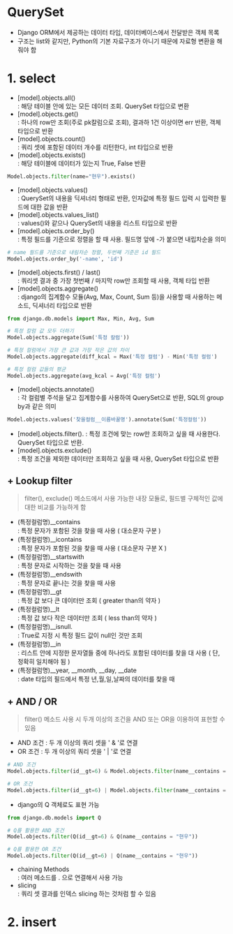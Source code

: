 # QuerySet
* Django ORM에서 제공하는 데이터 타입, 데이터베이스에서 전달받은 객체 목록
* 구조는 list와 같지만, Python의 기본 자료구조가 아니기 때문에 자료형 변환을 해줘야 함

# 1. select
* [model].objects.all()  
: 해당 테이블 안에 있는 모든 데이터 조회. QuerySet 타입으로 변환
* [model].objects.get()  
: 하나의 row만 조회(주로 pk칼럼으로 조회), 결과하 1건 이상이면 err 반환, 객체 타입으로 반환
* [model].objects.count()  
: 쿼리 셋에 포함된 데이터 개수를 리턴한다, int 타입으로 반환
* [model].objects.exists()  
: 해당 테이블에 데이터가 있는지 True, False 반환
```python
Model.objects.filter(name="현우").exists()
```
* [model].objects.values()  
: QuerySet의 내용을 딕셔너리 형태로 반환, 인자값에 특정 필드 입력 시 입력한 필드에 대한 값을 반환
* [model].objects.values_list()  
: values()와 같으나 QuerySet의 내용을 리스트 타입으로 반환
* [model].objects.order_by()  
: 특정 필드를 기준으로 정렬을 할 때 사용. 필드명 앞에 -가 붙으면 내립차순을 의미
```python
# name 필드를 기준으로 내림차순 정렬, 두번째 기준은 id 필드
Model.objects.order_by('-name', 'id')
```
* [model].objects.first() / last()  
: 쿼리셋 결과 중 가장 첫번째 / 마지막 row만 조회할 때 사용, 객체 타입 반환
* [model].objects.aggregate()  
: django의 집계함수 모듈(Avg, Max, Count, Sum 등)을 사용할 때 사용하는 메소드, 딕셔너리 타입으로 반환
```python
from django.db.models import Max, Min, Avg, Sum

# 특정 칼럼 값 모두 더하기
Model.objects.aggregate(Sum('특정 칼럼'))

# 특정 컬럼에서 가장 큰 값과 가장 작은 값의 차이
Model.objects.aggregate(diff_kcal = Max('특정 컬럼') - Min('특정 컬럼')

# 특정 컬럼 값들의 평균
Model.objects.aggregate(avg_kcal = Avg('특정 컬럼')
```
* [model].objects.annotate()  
: 각 컬럼별 주석을 달고 집계함수를 사용하여 QuerySet으로 반환, SQL의 group by과 같은 의미
```python
Model.objects.values('찾을컬럼__이름바꿀명').annotate(Sum('특정컬럼'))
```

* [model].objects.filter(). 
: 특정 조건에 맞는 row만 조회하고 싶을 때 사용한다. QuerySet 타입으로 반환.
* [model].objects.exclude()  
: 특정 조건을 제외한 데이터만 조회하고 싶을 때 사용, QuerySet 타입으로 반환

## + Lookup filter
> filter(), exclude() 메소드에서 사용 가능한 내장 모듈로, 필드별 구체적인 값에 대한 비교를 가능하게 함  
* (특정컬럼명)__contains  
: 특정 문자가 포함된 것을 찾을 때 사용 ( 대소문자 구분 )
* (특정컬럼명)__icontains  
: 특정 문자가 포함된 것을 찾을 때 사용 ( 대소문자 구분 X )
* (특정컬럼명)__startswith  
: 특정 문자로 시작하는 것을 찾을 때 사용
* (특정컬럼명)__endswith  
: 특정 문자로 끝나는 것을 찾을 때 사용
* (특정컬럼명)__gt  
: 특정 값 보다 큰 데이터만 조회 ( greater than의 약자 )
* (특정컬럼명)__lt  
: 특정 값 보다 작은 데이터만 조회 ( less than의 약자 )
* (특정컬럼명)__isnull.  
: True로 지정 시 특정 필드 값이 null인 것만 조회
* (특정컬럼명)__in  
: 리스트 안에 지정한 문자열들 중에 하나라도 포함된 데이터를 찾을 대 사용 ( 단, 정확히 일치해야 됨 )
* (특정컬럼명)__year, __month, __day, __date  
: date 타입의 필드에서 특정 년,월,일,날짜의 데이터를 찾을 때 

## + AND / OR
> filter() 메소드 사용 시 두개 이상의 조건을 AND 또는 OR을 이용하여 표현할 수 있음

* AND 조건 : 두 개 이상의 쿼리 셋을 ' & '로 연결
* OR 조건 : 두 개 이상의 쿼리 셋을 ' | '로 연결
```python
# AND 조건
Model.objects.filter(id__gt=6) & Model.objects.filter(name__contains = "현우")

# OR 조건
Model.objects.filter(id__gt=6) | Model.objects.filter(name__contains = "현우")
```
* django의 Q 객체로도 표현 가능
```python
from django.db.models import Q

# Q를 활용한 AND 조건
Model.objects.filter(Q(id__gt=6) & Q(name__contains = "현우"))

# Q를 활용한 OR 조건
Model.objects.filter(Q(id__gt=6) | Q(name__contains = "현우"))
```

* chaining Methods  
: 여러 메소드를 . 으로 연결해서 사용 가능
* slicing  
: 쿼리 셋 결과를 인덱스 slicing 하는 것처럼 할 수 있음


# 2. insert


